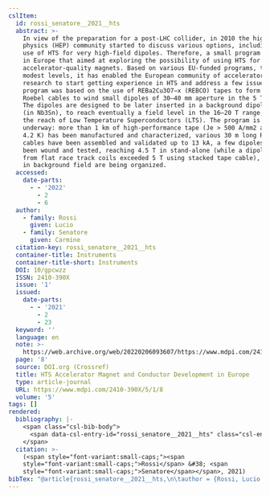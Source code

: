 ```yaml
---
cslItem:
  id: rossi_senatore__2021__hts
  abstract: >-
    In view of the preparation for a post-LHC collider, in 2010 the high-energy
    physics (HEP) community started to discuss various options, including the
    use of HTS for very high-field dipoles. Therefore, a small program was begun
    in Europe that aimed at exploring the possibility of using HTS for
    accelerator-quality magnets. Based on various EU-funded programs, though at
    modest levels, it has enabled the European community of accelerator magnet
    research to start getting experience in HTS and address a few issues. The
    program was based on the use of REBa2Cu3O7−x (REBCO) tapes to form 10 kA
    Roebel cables to wind small dipoles of 30–40 mm aperture in the 5 T range.
    The dipoles are designed to be later inserted in a background dipole field
    (in Nb3Sn), to reach eventually a field level in the 16–20 T range, beyond
    the reach of Low Temperature Superconductors (LTS). The program is currently
    underway: more than 1 km of high-performance tape (Je > 500 A/mm2 at 20 T,
    4.2 K) has been manufactured and characterized, various 30 m long Roebel
    cables have been assembled and validated up to 13 kA, a few dipoles have
    been wound and tested, reaching 4.5 T in stand-alone (while a dipole made
    from flat race track coils exceeded 5 T using stacked tape cable), and tests
    in background field are being organized.
  accessed:
    date-parts:
      - - '2022'
        - 2
        - 6
  author:
    - family: Rossi
      given: Lucio
    - family: Senatore
      given: Carmine
  citation-key: rossi_senatore__2021__hts
  container-title: Instruments
  container-title-short: Instruments
  DOI: 10/gpcwzz
  ISSN: 2410-390X
  issue: '1'
  issued:
    date-parts:
      - - '2021'
        - 2
        - 23
  keyword: ''
  language: en
  note: >-
    https://web.archive.org/web/20220206093607/https://www.mdpi.com/2410-390X/5/1/8
  page: '8'
  source: DOI.org (Crossref)
  title: HTS Accelerator Magnet and Conductor Development in Europe
  type: article-journal
  URL: https://www.mdpi.com/2410-390X/5/1/8
  volume: '5'
tags: []
rendered:
  bibliography: |-
    <span class="csl-bib-body">
      <span data-csl-entry-id="rossi_senatore__2021__hts" class="csl-entry"><span class='author-bib'>Rossi, &#38; Senatore, C.</span>. <span class='date-bib'>(2021)</span>. <span class='title'><b>HTS Accelerator Magnet and Conductor Development in Europe</b></span>. <i>Instruments</i>, <i>5</i>(1), 8. <span class='URL'><a href='https://doi.org/10/gpcwzz'>LINK</a></span></span>
    </span>
  citation: >-
    (<span style="font-variant:small-caps;"><span
    style="font-variant:small-caps;">Rossi</span> &#38; <span
    style="font-variant:small-caps;">Senatore</span></span>, 2021)
bibTex: "@article{rossi_senatore__2021__hts,\n\tauthor = {Rossi, Lucio and Senatore, Carmine},\n\tjournal = {Instruments},\n\tdoi = {10/gpcwzz},\n\tissn = {2410-390X},\n\tnumber = {1},\n\tyear = {2021},\n\tmonth = {feb 23},\n\tnote = {https://web.archive.org/web/20220206093607/https://www.mdpi.com/2410-390X/5/1/8},\n\tpages = {8},\n\ttitle = {HTS {Accelerator} {Magnet} and {Conductor} {Development} in {Europe}},\n\turl = {https://www.mdpi.com/2410-390X/5/1/8},\n\thowpublished = {https://www.mdpi.com/2410-390X/5/1/8},\n\tvolume = {5},\n}\n\n"
---
```


